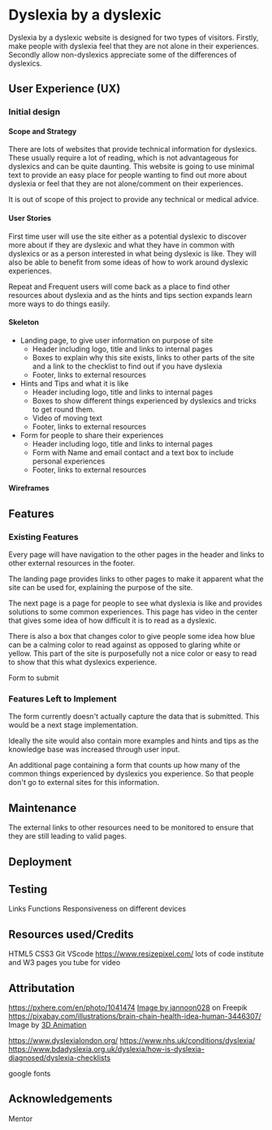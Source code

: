 # Dyslexia by a dyslexic
<p>Dyslexia by a dyslexic website is designed for two types of visitors. Firstly, make people with dyslexia feel that they are not alone in their experiences. Secondly allow non-dyslexics appreciate some of the differences of dyslexics.</p>

## User Experience (UX)
### Initial design
#### Scope and Strategy
<p>There are lots of websites that provide technical information for dyslexics. These usually require a lot of reading, which is not advantageous for dyslexics and can be quite daunting. This website is going to use minimal text to provide an easy place for people wanting to find out more about dyslexia or feel that they are not alone/comment on their experiences.</p>
<p>It is out of scope of this project to provide any technical or medical advice. </p>

#### User Stories
<p> First time user will use the site either as a potential dyslexic to discover more about if they are dyslexic and what they have in common with dyslexics or as a person interested in what being dyslexic is like. They will also be able to benefit from some ideas of how to work around dyslexic experiences.</p>
<p>Repeat and Frequent users will come back as a place to find other resources about dyslexia and as the hints and tips section expands learn more ways to do things easily.</p>

#### Skeleton
- Landing page, to give user information on purpose of site
  - Header including logo, title and links to internal pages
  - Boxes to explain why this site exists, links to other parts of the site and a link to the checklist to find out if you have dyslexia
  - Footer, links to external resources
- Hints and Tips and what it is like
  - Header including logo, title and links to internal pages
  - Boxes to show different things experienced by dyslexics and tricks to get round them.
  - Video of moving text
  - Footer, links to external resources
- Form for people to share their experiences
  - Header including logo, title and links to internal pages
  - Form with Name and email contact and a text box to include personal experiences
  - Footer, links to external resources
#### Wireframes
## Features
### Existing Features
<p>Every page will have navigation to the other pages in the header and links to other external resources in the footer.</p>
<p>The landing page provides links to other pages to make it apparent what the site can be used for, explaining the purpose of the site.</p>
<p>The next page is a page for people to see what dyslexia is like and provides solutions to some common experiences. This page has video in the center that gives some idea of how difficult it is to read as a dyslexic.</p>
<p>There is also a box that changes color to give people some idea how blue can be a calming color to read against as opposed to glaring white or yellow. This part of the site is purposefully not a nice color or easy to read to show that this what dyslexics experience.</p>
<p>Form to submit </p> 

### Features Left to Implement
<p>The form currently doesn't actually capture the data that is submitted. This would be a next stage implementation.</p>
<p>Ideally the site would also contain more examples and hints and tips as the knowledge base was increased through user input.</p>
<p>An additional page containing a form that counts up how many of the common things experienced by dyslexics you experience. So that people don't go to external sites for this information.</p>

## Maintenance
The external links to other resources need to be monitored to ensure that they are still leading to valid pages.

## Deployment

## Testing
Links
Functions
Responsiveness on different devices
## Resources used/Credits

HTML5
CSS3
Git
VScode
https://www.resizepixel.com/
lots of code institute and W3 pages
you tube for video
 ## Attributation
https://pxhere.com/en/photo/1041474
<a href="https://www.freepik.com/free-photo/open-book-grass_966471.htm#query=books&position=0&from_view=search&track=sph">Image by jannoon028</a> on Freepik
https://pixabay.com/illustrations/brain-chain-health-idea-human-3446307/ Image by <a href="https://pixabay.com/users/quincecreative-1031690/?utm_source=link-attribution&utm_medium=referral&utm_campaign=image&utm_content=3446307">3D Animation

https://www.dyslexialondon.org/
https://www.nhs.uk/conditions/dyslexia/
https://www.bdadyslexia.org.uk/dyslexia/how-is-dyslexia-diagnosed/dyslexia-checklists

google fonts

## Acknowledgements

Mentor